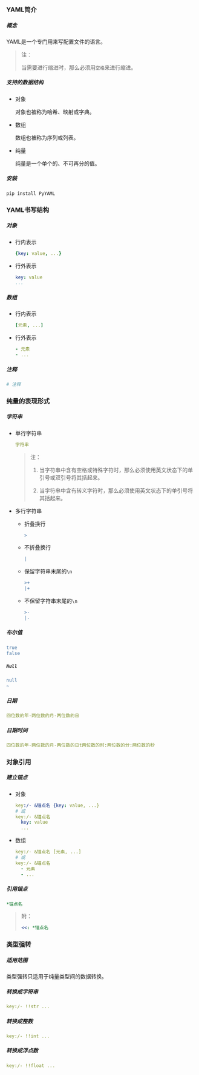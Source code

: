 ### YAML简介

##### 概念

YAML是一个专门用来写配置文件的语言。

> 注：
>
> 当需要进行缩进时，那么必须用`空格`来进行缩进。

##### 支持的数据结构

* 对象

    对象也被称为哈希、映射或字典。

* 数组

    数组也被称为序列或列表。

* 纯量

    纯量是一个单个的、不可再分的值。

##### 安装

```shell
pip install PyYAML
```

### YAML书写结构

##### 对象

* 行内表示

    ```yaml
    {key: value, ...}
    ```

* 行外表示

    ```yaml
    key: value
    ...
    ```

##### 数组

* 行内表示

    ```yaml
    [元素, ...]
    ```

* 行外表示

    ```yaml
    - 元素
    - ...
    ```

##### 注释

```yaml
# 注释
```

### 纯量的表现形式

##### 字符串

* 单行字符串

    ```yaml
    字符串
    ```
    
    > 注：
    >
    > 1. 当字符串中含有空格或特殊字符时，那么必须使用英文状态下的单引号或双引号将其括起来。
    >
    > 2. 当字符串中含有转义字符时，那么必须使用英文状态下的单引号将其括起来。

* 多行字符串

    * 折叠换行
    
        ```yaml
        >
        ```
    
    * 不折叠换行
    
        ```yaml
        |
        ```
    
    * 保留字符串末尾的`\n`
    
        ```yaml
        >+
        |+
        ```
    
    * 不保留字符串末尾的`\n`
    
        ```yaml
        >-
        |-
        ```

##### 布尔值

```yaml
true
false
```

##### `Null`

```yaml
null
~
```

##### 日期

```yaml
四位数的年-两位数的月-两位数的日
```

##### 日期时间

```yaml
四位数的年-两位数的月-两位数的日t两位数的时:两位数的分:两位数的秒
```

### 对象引用

##### 建立锚点

* 对象

    ```yaml
    key:/- &锚点名 {key: value, ...}
    # 或
    key:/- &锚点名
      key: value
      ...
    ```

* 数组

    ```yaml
    key:/- &锚点名 [元素, ...]
    # 或
    key:/- &锚点名
      - 元素
      - ...
    ```

##### 引用锚点

```yaml
*锚点名
```

> 附：
>
> ```yaml
> <<: *锚点名
> ```

### 类型强转

##### 适用范围

类型强转只适用于纯量类型间的数据转换。

##### 转换成字符串

```yaml
key:/- !!str ...
```

##### 转换成整数

```yaml
key:/- !!int ...
```

##### 转换成浮点数

```yaml
key:/- !!float ...
```